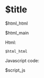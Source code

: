 # $title

$html_html
<script>
$script_js
</script>

$html_main

Html:

    $html_html

Javascript code:

$script_js
